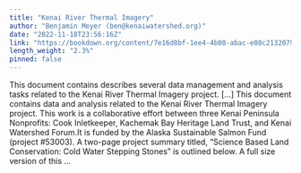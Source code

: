 ```yaml
---
title: "Kenai River Thermal Imagery"
author: "Benjamin Meyer (ben@kenaiwatershed.org)"
date: "2022-11-18T23:56:16Z"
link: "https://bookdown.org/content/7e16d8bf-1ee4-4b00-abac-e08c2132079f/"
length_weight: "2.3%"
pinned: false
---
```


This document contains describes several data management and analysis tasks related to the Kenai River Thermal Imagery project. [...] This document contains data and analysis related to the Kenai River Thermal Imagery project. This work is a collaborative effort between three Kenai Peninsula Nonprofits: Cook Inletkeeper, Kachemak Bay Heritage Land Trust, and Kenai Watershed Forum.It is funded by the Alaska Sustainable Salmon Fund (project #53003). A two-page project summary titled, “Science Based Land Conservation: Cold Water Stepping Stones” is outlined below. A full size version of this ...
